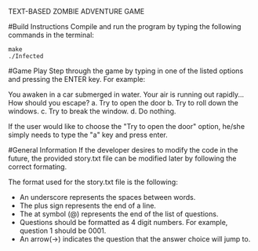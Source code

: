 TEXT-BASED ZOMBIE ADVENTURE GAME

#Build Instructions
Compile and run the program by typing the following commands in the terminal:

    make
    ./Infected


#Game Play
Step through the game by typing in one of the listed options and pressing the ENTER key.
For example:

You awaken in a car submerged in water. Your air is running out rapidly... How should you escape?
a. Try to open the door
b. Try to roll down the windows.
c. Try to break the window.
d. Do nothing.

If the user would like to choose the "Try to open the door" option, he/she simply needs to type the "a" key and press enter. 


#General Information
If the developer desires to modify the code in the future, the provided story.txt file can be modified later by following the correct formating.

The format used for the story.txt file is the following:
+ An underscore represents the spaces between words.
+ The plus sign represents the end of a line.
+ The at symbol (@) represents the end of the list of questions.
+ Questions should be formatted as 4 digit numbers. For example, question 1 should be 0001.
+ An arrow(->) indicates the question that the answer choice will jump to.
